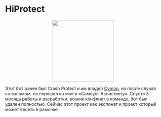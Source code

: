 # HiProtect

<p align="center"> <img src="https://github.com/ArtemBay/hiprotect/assets/31122393/437d37f8-b7ce-4f08-a411-2c53c606bd39" width="200"> </p>

Этот бот ранее был Crash Protect и им владел [Cymon](https://github.com/cymon4380), но после случая со взломом, он перешел ко мне и «Самсунг Ассистенту». Спустя 3 месяца работы и разработки, возник конфликт в команде, бот был удален полностью. Сейчас этот проект как экспонат и проект который может весеть в рамочке
